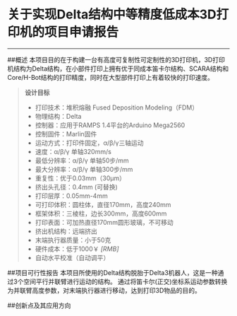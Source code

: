 关于实现Delta结构中等精度低成本3D打印机的项目申请报告
=====
***

##概述
本项目目的在于构建一台有高度可复制性可定制性的3D打印机，3D打印机结构为Delta结构，在小部件打印上拥有优于同成本笛卡尔结构、SCARA结构和Core/H-Bot结构的打印精度，同时在大型部件打印上有着较快的打印速度。
>__设计目标__
>* 打印技术：堆积熔融 Fused Deposition Modeling（FDM）
>* 物理结构：Delta
>* 控制器：应用于RAMPS 1.4平台的Arduino Mega2560
>* 控制固件：Marlin固件
>* 运动方式：打印件固定，α/β/γ三轴运动
>* 速度：α/β/γ 单轴320mm/s
>* 最低分辨率：α/β/γ 单轴50步/mm
>* 最大分辨率：α/β/γ 单轴300步/mm
>* 重复性：优于0.03mm（30μm）
>* 挤出头孔径：0.4mm (可替换)
>* 打印层厚：0.05mm-4mm
>* 可打印体积：圆柱体，直径170mm，高度240mm
>* 框架体积：三棱柱，边长300mm，高度600mm
>* 打印表面：可加热直径170mm圆形玻璃，不可移动
>* 挤出机结构：远端挤出
>* 末端执行器质量：小于50克
>* 硬件成本：低于1000￥ <cite>[RMB]</cite>
>* 自动水平校准（自动调平）

##项目可行性报告
本项目所使用的Delta结构脱胎于Delta3机器人，这是一种通过3个空间平行并联臂进行运动的结构。
通过将笛卡尔(正交)坐标系运动参数转换为并联臂高度参数，对末端执行器进行移动，达到打印3D物品的目的。




##创新点及其应用方向
